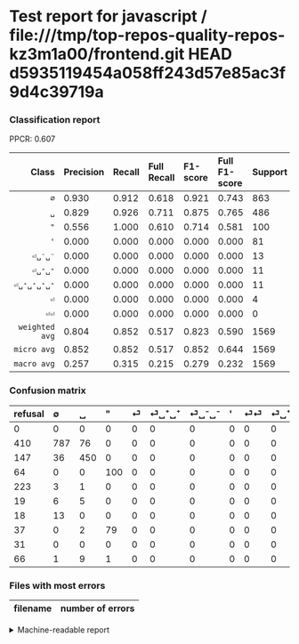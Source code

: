 # Test report for javascript / file:///tmp/top-repos-quality-repos-kz3m1a00/frontend.git HEAD d5935119454a058ff243d57e85ac3f9d4c39719a

### Classification report

PPCR: 0.607

| Class | Precision | Recall | Full Recall | F1-score | Full F1-score | Support | Full Support | PPCR |
|------:|:----------|:-------|:------------|:---------|:---------|:--------|:-------------|:-----|
| `∅` | 0.930| 0.912| 0.618| 0.921| 0.743| 863| 1273| 0.678 |
| `␣` | 0.829| 0.926| 0.711| 0.875| 0.765| 486| 633| 0.768 |
| `"` | 0.556| 1.000| 0.610| 0.714| 0.581| 100| 164| 0.610 |
| `'` | 0.000| 0.000| 0.000| 0.000| 0.000| 81| 118| 0.686 |
| `⏎␣⁻␣⁻` | 0.000| 0.000| 0.000| 0.000| 0.000| 13| 31| 0.419 |
| `⏎␣⁺␣⁺` | 0.000| 0.000| 0.000| 0.000| 0.000| 11| 30| 0.367 |
| `⏎␣⁺␣⁺␣⁺␣⁺` | 0.000| 0.000| 0.000| 0.000| 0.000| 11| 77| 0.143 |
| `⏎` | 0.000| 0.000| 0.000| 0.000| 0.000| 4| 227| 0.018 |
| `⏎⏎` | 0.000| 0.000| 0.000| 0.000| 0.000| 0| 31| 0.000 |
| `weighted avg` | 0.804| 0.852| 0.517| 0.823| 0.590| 1569| 2584| 0.607 |
| `micro avg` | 0.852| 0.852| 0.517| 0.852| 0.644| 1569| 2584| 0.607 |
| `macro avg` | 0.257| 0.315| 0.215| 0.279| 0.232| 1569| 2584| 0.607 |

### Confusion matrix

|refusal|  ∅| ␣| "| ⏎| ⏎␣⁺␣⁺| ⏎␣⁻␣⁻| '| ⏎⏎| ⏎␣⁺␣⁺␣⁺␣⁺| 
|:---|:---|:---|:---|:---|:---|:---|:---|:---|:---|
|0 |0 |0 |0 |0 |0 |0 |0 |0 |0 |
|410 |787 |76 |0 |0 |0 |0 |0 |0 |0 |
|147 |36 |450 |0 |0 |0 |0 |0 |0 |0 |
|64 |0 |0 |100 |0 |0 |0 |0 |0 |0 |
|223 |3 |1 |0 |0 |0 |0 |0 |0 |0 |
|19 |6 |5 |0 |0 |0 |0 |0 |0 |0 |
|18 |13 |0 |0 |0 |0 |0 |0 |0 |0 |
|37 |0 |2 |79 |0 |0 |0 |0 |0 |0 |
|31 |0 |0 |0 |0 |0 |0 |0 |0 |0 |
|66 |1 |9 |1 |0 |0 |0 |0 |0 |0 |

### Files with most errors

| filename | number of errors|
|:----:|:-----|

<details>
    <summary>Machine-readable report</summary>
```json
{
  "cl_report": {"\"": {"f1-score": 0.7142857142857143, "precision": 0.5555555555555556, "recall": 1.0, "support": 100}, "\u0027": {"f1-score": 0.0, "precision": 0.0, "recall": 0.0, "support": 81}, "macro avg": {"f1-score": 0.27888085770126825, "precision": 0.2571716538449817, "recall": 0.31531789288967094, "support": 1569}, "micro avg": {"f1-score": 0.8521351179094965, "precision": 0.8521351179094965, "recall": 0.8521351179094965, "support": 1569}, "weighted avg": {"f1-score": 0.8230274139173386, "precision": 0.8037810116625651, "recall": 0.8521351179094965, "support": 1569}, "\u2205": {"f1-score": 0.9210064365125804, "precision": 0.9302600472813238, "recall": 0.9119351100811124, "support": 863}, "\u23ce": {"f1-score": 0.0, "precision": 0.0, "recall": 0.0, "support": 4}, "\u23ce\u23ce": {"f1-score": 0.0, "precision": 0.0, "recall": 0.0, "support": 0}, "\u23ce\u2423\u207a\u2423\u207a": {"f1-score": 0.0, "precision": 0.0, "recall": 0.0, "support": 11}, "\u23ce\u2423\u207a\u2423\u207a\u2423\u207a\u2423\u207a": {"f1-score": 0.0, "precision": 0.0, "recall": 0.0, "support": 11}, "\u23ce\u2423\u207b\u2423\u207b": {"f1-score": 0.0, "precision": 0.0, "recall": 0.0, "support": 13}, "\u2423": {"f1-score": 0.8746355685131196, "precision": 0.8287292817679558, "recall": 0.9259259259259259, "support": 486}},
  "cl_report_full": {"\"": {"f1-score": 0.5813953488372093, "precision": 0.5555555555555556, "recall": 0.6097560975609756, "support": 164}, "\u0027": {"f1-score": 0.0, "precision": 0.0, "recall": 0.0, "support": 118}, "macro avg": {"f1-score": 0.23216718670522965, "precision": 0.2571716538449817, "recall": 0.21543124862639937, "support": 2584}, "micro avg": {"f1-score": 0.6438718998314471, "precision": 0.8521351179094965, "recall": 0.5174148606811145, "support": 2584}, "weighted avg": {"f1-score": 0.5903158273428807, "precision": 0.6965626109362819, "recall": 0.5174148606811145, "support": 2584}, "\u2205": {"f1-score": 0.7428032090608778, "precision": 0.9302600472813238, "recall": 0.6182246661429693, "support": 1273}, "\u23ce": {"f1-score": 0.0, "precision": 0.0, "recall": 0.0, "support": 227}, "\u23ce\u23ce": {"f1-score": 0.0, "precision": 0.0, "recall": 0.0, "support": 31}, "\u23ce\u2423\u207a\u2423\u207a": {"f1-score": 0.0, "precision": 0.0, "recall": 0.0, "support": 30}, "\u23ce\u2423\u207a\u2423\u207a\u2423\u207a\u2423\u207a": {"f1-score": 0.0, "precision": 0.0, "recall": 0.0, "support": 77}, "\u23ce\u2423\u207b\u2423\u207b": {"f1-score": 0.0, "precision": 0.0, "recall": 0.0, "support": 31}, "\u2423": {"f1-score": 0.7653061224489797, "precision": 0.8287292817679558, "recall": 0.7109004739336493, "support": 633}},
  "ppcr": 0.6071981424148607
}
```
</details>
